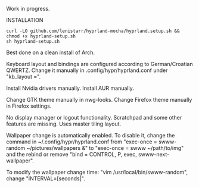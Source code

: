 Work in progress.

INSTALLATION
```
curl -LO github.com/lenistarr/hyprland-mocha/hyprland.setup.sh && chmod +x hyprland-setup.sh
sh hyprland-setup.sh
```
Best done on a clean install of Arch.

Keyboard layout and bindings are configured according to German/Croatian QWERTZ. Change it manually in .config/hypr/hyprland.conf under "kb_layout =".

Install Nvidia drivers manually. Install AUR manually.

Change GTK theme manually in nwg-looks. Change Firefox theme manually in Firefox settings.

No display manager or logout functionality. Scratchpad and some other features are missing. Uses master tiling layout. 

Wallpaper change is automatically enabled. To disable it, change the command in ~/.config/hypr/hyprland.conf from "exec-once = swww-random ~/pictures/wallpapers &" to "exec-once = swww ~/path/to/img" and the rebind or remove "bind = CONTROL,         P,          exec,                   swww-next-wallpaper". 

To modify the wallpaper change time: "vim /usr/local/bin/swww-random", change "INTERVAL=[seconds]".
